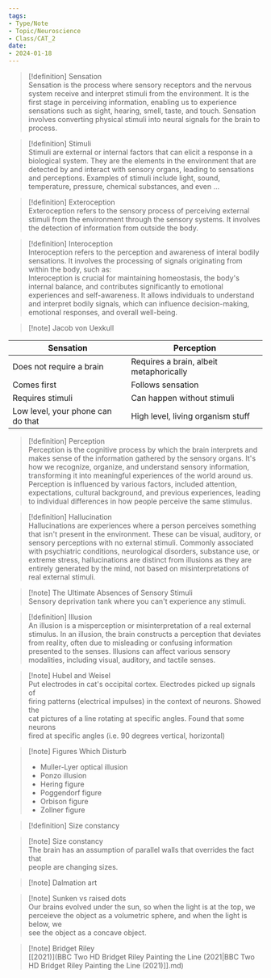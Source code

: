 ```yaml
---
tags:
- Type/Note
- Topic/Neuroscience
- Class/CAT_2
date:
- 2024-01-18
---
```

> [!definition] Sensation  
> Sensation is the process where sensory receptors and the nervous system receive and interpret stimuli from the environment. It is the first stage in perceiving information, enabling us to experience sensations such as sight, hearing, smell, taste, and touch. Sensation involves converting physical stimuli into neural signals for the brain to process.  

> [!definition] Stimuli  
> Stimuli are external or internal factors that can elicit a response in a biological system. They are the elements in the environment that are detected by and interact with sensory organs, leading to sensations and perceptions. Examples of stimuli include light, sound, temperature, pressure, chemical substances, and even ...  

> [!definition] Exteroception  
> Exteroception refers to the sensory process of perceiving external stimuli from the environment through the sensory systems. It involves the detection of information from outside the body.  

> [!definition] Interoception  
> Interoception refers to the perception and awareness of interal bodily sensations. It involves the processing of signals originating from within the body, such as:  
> Interoception is crucial for maintaining homeostasis, the body's internal balance, and contributes significantly to emotional experiences and self-awareness. It allows individuals to understand and interpret bodily signals, which can influence decision-making, emotional responses, and overall well-being.  

> [!note] Jacob von Uexkull  

| Sensation| Perception |  
| --- | --- |  
| Does not require a brain | Requires a brain, albeit metaphorically |  
| Comes first | Follows sensation |  
| Requires stimuli | Can happen without stimuli |  
| Low level, your phone can do that | High level, living organism stuff |  

> [!definition] Perception  
> Perception is the cognitive process by which the brain interprets and makes sense of the information gathered by the sensory organs. It's how we recognize, organize, and understand sensory information, transforming it into meaningful experiences of the world around us.  
> Perception is influenced by various factors, included attention, expectations, cultural background, and previous experiences, leading to individual differences in how people perceive the same stimulus.  

> [!definition] Hallucination  
> Hallucinations are experiences where a person perceives something that isn't present in the environment. These can be visual, auditory, or sensory perceptions with no external stimuli. Commonly associated with psychiatric conditions, neurological disorders, substance use, or extreme stress, hallucinations are distinct from illusions as they are entirely generated by the mind, not based on misinterpretations of real external stimuli.  

> [!note] The Ultimate Absences of Sensory Stimuli  
> Sensory deprivation tank where you can't experience any stimuli.  

> [!definition] Illusion  
> An illusion is a misperception or misinterpretation of a real external stimulus. In an illusion, the brain constructs a perception that deviates from reality, often due to misleading or confusing information presented to the senses. Illusions can affect various sensory modalities, including visual, auditory, and tactile senses.  

> [!note] Hubel and Weisel  
> Put electrodes in cat's occipital cortex. Electrodes picked up signals of  
> firing patterns (electrical impulses) in the context of neurons. Showed the  
> cat pictures of a line rotating at specific angles. Found that some neurons  
> fired at specific angles (i.e. 90 degrees vertical, horizontal)  

> [!note] Figures Which Disturb  
> - Muller-Lyer optical illusion  
> - Ponzo illusion  
> - Hering figure  
> - Poggendorf figure  
> - Orbison figure  
> - Zollner figure  

> [!definition] Size constancy  

> [!note] Size constancy  
> The brain has an assumption of parallel walls that overrides the fact that  
> people are changing sizes.  

> [!note] Dalmation art  

> [!note] Sunken vs raised dots  
> Our brains evolved under the sun, so when the light is at the top, we  
> perceieve the object as a volumetric sphere, and when the light is below, we  
> see the object as a concave object.  

> [!note] Bridget Riley  
> [[2021)](BBC Two HD Bridget Riley Painting the Line (2021|BBC Two HD Bridget Riley Painting the Line (2021)]].md)  
